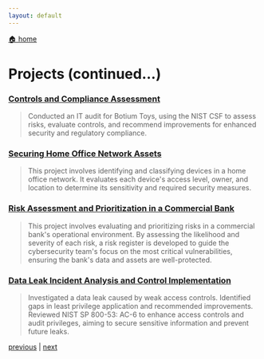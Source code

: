 ```yaml
---
layout: default
---
```


[🏠 home](./)

# Projects (continued...)

### [Controls and Compliance Assessment](./projects/controls-and-compliance-assessment.md)

> Conducted an IT audit for Botium Toys, using the NIST CSF to assess risks, evaluate controls, and recommend improvements for enhanced security and regulatory compliance.

### [Securing Home Office Network Assets](./projects/asset-classification-home-office-network.md)

> This project involves identifying and classifying devices in a home office network. It evaluates each device's access level, owner, and location to determine its sensitivity and required security measures.

### [Risk Assessment and Prioritization in a Commercial Bank](./projects/risk-assessment-risk-register.md)

> This project involves evaluating and prioritizing risks in a commercial bank's operational environment. By assessing the likelihood and severity of each risk, a risk register is developed to guide the cybersecurity team's focus on the most critical vulnerabilities, ensuring the bank's data and assets are well-protected.

### [Data Leak Incident Analysis and Control Implementation](./projects/incident-analysis-data-leak.md)

>  Investigated a data leak caused by weak access controls. Identified gaps in least privilege application and recommended improvements. Reviewed NIST SP 800-53: AC-6 to enhance access controls and audit privileges, aiming to secure sensitive information and prevent future leaks.

[previous](./index.md) | [next](./page-three.md)
